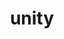 ---
pid: LS189
title: unity
location_transcription: anywhere accessible
zipcode: '19144'
outside_phl: 
neighborhood: Germantown
age: '22'
age_range: 20-29
instagram: 
image_file_name: LS_189.jpg
proposal_transcription: |-
  -not really an artist but anything that can emphasize unity and everyone being welcome
  -interactive component-free to all
  -show pain and overcoming -maybe interactive video
topic: Unity
topic_summary: '0'
type: Digital,Interactive
keywords_other: Unity, Interactive
credit: India Mayo
image_labels: 
twitter: 
facebook: 
permalink: "/monuments/ls189/"
layout: item-page
---